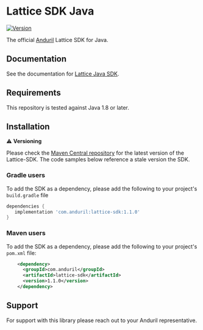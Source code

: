 # Lattice SDK Java

[![Version](https://img.shields.io/maven-central/v/com.anduril/anduril-sdk-java)](https://mvnrepository.com/artifact/com.anduril/anduril-sdk-java)

The official [Anduril](https://www.anduril.com/) Lattice SDK for Java.

## Documentation

See the documentation for [Lattice Java SDK](https://docs.anduril.com/sdks/java).

## Requirements

This repository is tested against Java 1.8 or later. 

## Installation

⚠️ **Versioning**

Please check the [Maven Central repository](https://mvnrepository.com/artifact/com.anduril/anduril-sdk-java) for the latest version of the Lattice-SDK. The code samples below reference a stale version the SDK.

### Gradle users

To add the SDK as a dependency, please add the following to your project's `build.gradle` file

```gradle
dependencies {
   implementation 'com.anduril:lattice-sdk:1.1.0'
}
```

### Maven users

To add the SDK as a dependency, please add the following to your project's `pom.xml` file:

```xml
    <dependency>
      <groupId>com.anduril</groupId>
      <artifactId>lattice-sdk</artifactId>
      <version>1.1.0</version>
    </dependency>
```
## Support

For support with this library please reach out to your Anduril representative.
